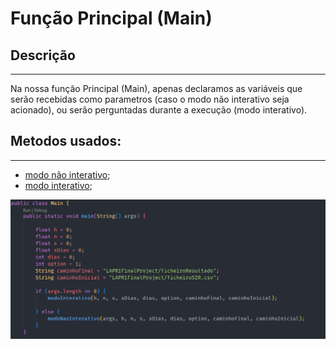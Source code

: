 # Função Principal (Main)

## Descrição ##
-------------------------
Na nossa função Principal (Main), apenas declaramos as variáveis que serão recebidas como parametros 
(caso o modo não interativo seja acionado), ou serão perguntadas durante a execução (modo interativo).

## Metodos usados: ##
-------------------------

* [modo não interativo](Documentos/modoNaoInterativo.md);
* [modo interativo](Documentos/modoInterativo.md);

![main](Imagens/main.png)
